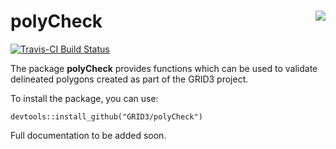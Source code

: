 # polyCheck <img src="https://avatars1.githubusercontent.com/u/43346405?s=200&v=4" align="right" />

[![Travis-CI Build Status](https://travis-ci.org/GRID3/polyCheck.svg?branch=master)](https://travis-ci.org/GRID3/polyCheck)

The package **polyCheck** provides functions which can be used to validate delineated polygons created as part of the GRID3 project.

To install the package, you can use:

```
devtools::install_github("GRID3/polyCheck")
```

Full documentation to be added soon.

